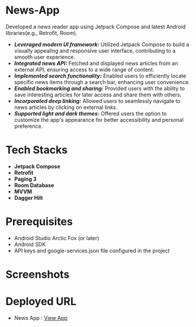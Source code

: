 # News-App
Developed a news reader app using Jetpack Compose and latest Android libraries(e.g., Retrofit, Room).
- ***Leveraged modern UI framework:*** Utilized Jetpack Compose to build a visually appealing and responsive user interface, contributing to a smooth user experience.
- ***Integrated news API:*** Fetched and displayed news articles from an external API, ensuring access to a wide range of content.
- ***Implemented search functionality:*** Enabled users to efficiently locate specific news items through a search bar, enhancing user convenience.
- ***Enabled bookmarking and sharing:*** Provided users with the ability to save interesting articles for later access and share them with others.
- ***Incorporated deep linking:*** Allowed users to seamlessly navigate to news articles by clicking on external links.
- ***Supported light and dark themes:*** Offered users the option to customize the app's appearance for better accessibility and personal preference.
# Tech Stacks
- **Jetpack Compose** 
- **Retrofit**
- **Paging 3**
- **Room Database**
- **MVVM**
- **Dagger Hilt**
# Prerequisites
-  Android Studio Arctic Fox (or later)
- Android SDK
- API keys and google-services.json file configured in the project
# Screenshots

# Deployed URL 
- News App : [View App](https://drive.google.com/file/d/1EMNyPvuFxVPB21qzHHZgdgQerrhKqwed/view?usp=drive_link)


